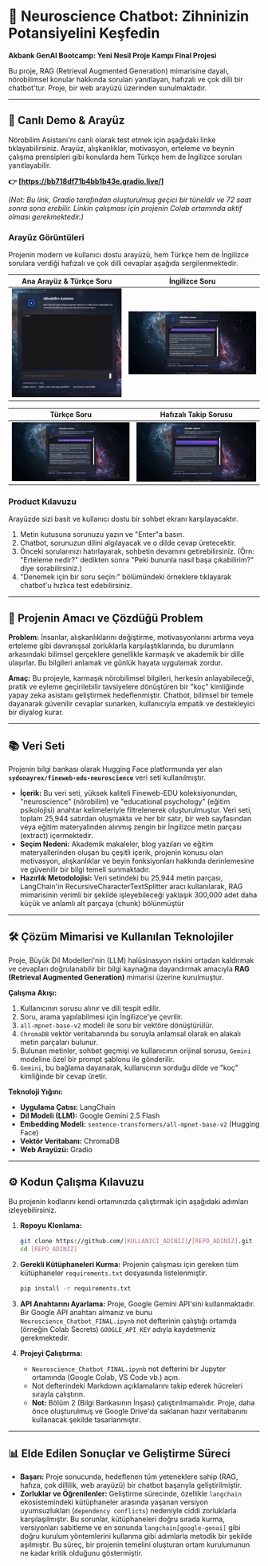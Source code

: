 # 🧠 Neuroscience Chatbot: Zihninizin Potansiyelini Keşfedin

**Akbank GenAI Bootcamp: Yeni Nesil Proje Kampı Final Projesi**

Bu proje, RAG (Retrieval Augmented Generation) mimarisine dayalı, nörobilimsel konular hakkında soruları yanıtlayan, hafızalı ve çok dilli bir chatbot'tur. Proje, bir web arayüzü üzerinden sunulmaktadır.

---

## 🚀 Canlı Demo & Arayüz

Nörobilim Asistanı'nı canlı olarak test etmek için aşağıdaki linke tıklayabilirsiniz. Arayüz, alışkanlıklar, motivasyon, erteleme ve beynin çalışma prensipleri gibi konularda hem Türkçe hem de İngilizce soruları yanıtlayabilir.

**👉 [https://bb718df71b4bb1b43e.gradio.live/]**

*(Not: Bu link, Gradio tarafından oluşturulmuş geçici bir tüneldir ve 72 saat sonra sona erebilir. Linkin çalışması için projenin Colab ortamında aktif olması gerekmektedir.)*

### Arayüz Görüntüleri

Projenin modern ve kullanıcı dostu arayüzü, hem Türkçe hem de İngilizce sorulara verdiği hafızalı ve çok dilli cevaplar aşağıda sergilenmektedir.

| Ana Arayüz & Türkçe Soru | İngilizce Soru |
| :---: | :---: |
| ![Ana Arayüz](https://github.com/Fatmanurkntr/Neuroscience-Chatbot/blob/main/chatbotekran.png?raw=true) | ![Hafıza Testi](https://github.com/Fatmanurkntr/Neuroscience-Chatbot/blob/main/chatbotekran1.png?raw=true) |

| Türkçe Soru  | Hafızalı Takip Sorusu |
| :---: | :---: |
| ![İngilizce Test](https://github.com/Fatmanurkntr/Neuroscience-Chatbot/blob/main/chatbotekran2.png?raw=true) | ![Bilimsel Soru](https://github.com/Fatmanurkntr/Neuroscience-Chatbot/blob/main/chatbotekran3.png?raw=true) |

### Product Kılavuzu
Arayüzde sizi basit ve kullanıcı dostu bir sohbet ekranı karşılayacaktır.
1.  Metin kutusuna sorunuzu yazın ve "Enter"a basın.
2.  Chatbot, sorunuzun dilini algılayacak ve o dilde cevap üretecektir.
3.  Önceki sorularınızı hatırlayarak, sohbetin devamını getirebilirsiniz. (Örn: "Erteleme nedir?" dedikten sonra "Peki bununla nasıl başa çıkabilirim?" diye sorabilirsiniz.)
4.  "Denemek için bir soru seçin:" bölümündeki örneklere tıklayarak chatbot'u hızlıca test edebilirsiniz.

---

## 🎯 Projenin Amacı ve Çözdüğü Problem

**Problem:** İnsanlar, alışkanlıklarını değiştirme, motivasyonlarını artırma veya erteleme gibi davranışsal zorluklarla karşılaştıklarında, bu durumların arkasındaki bilimsel gerçeklere genellikle karmaşık ve akademik bir dille ulaşırlar. Bu bilgileri anlamak ve günlük hayata uygulamak zordur.

**Amaç:** Bu projeyle, karmaşık nörobilimsel bilgileri, herkesin anlayabileceği, pratik ve eyleme geçirilebilir tavsiyelere dönüştüren bir "koç" kimliğinde yapay zeka asistanı geliştirmek hedeflenmiştir. Chatbot, bilimsel bir temele dayanarak güvenilir cevaplar sunarken, kullanıcıyla empatik ve destekleyici bir diyalog kurar.

---

## 📚 Veri Seti

Projenin bilgi bankası olarak Hugging Face platformunda yer alan **`sydonayrex/fineweb-edu-neuroscience`** veri seti kullanılmıştır.

*   **İçerik:**  Bu veri seti, yüksek kaliteli Fineweb-EDU koleksiyonundan, "neuroscience" (nörobilim) ve "educational psychology" (eğitim psikolojisi) anahtar kelimeleriyle filtrelenerek oluşturulmuştur. Veri seti, toplam 25,944 satırdan oluşmakta ve her bir satır, bir web sayfasından veya eğitim materyalinden alınmış zengin bir İngilizce metin parçası (extract) içermektedir.
*   **Seçim Nedeni:** Akademik makaleler, blog yazıları ve eğitim materyallerinden oluşan bu çeşitli içerik, projenin konusu olan motivasyon, alışkanlıklar ve beyin fonksiyonları hakkında derinlemesine ve güvenilir bir bilgi temeli sunmaktadır.
*   **Hazırlık Metodolojisi:** Veri setindeki bu 25,944 metin parçası, LangChain'in RecursiveCharacterTextSplitter aracı kullanılarak, RAG mimarisinin verimli bir şekilde işleyebileceği yaklaşık 300,000 adet daha küçük ve anlamlı alt parçaya (chunk) bölünmüştür

---

## 🛠️ Çözüm Mimarisi ve Kullanılan Teknolojiler

Proje, Büyük Dil Modelleri'nin (LLM) halüsinasyon riskini ortadan kaldırmak ve cevapları doğrulanabilir bir bilgi kaynağına dayandırmak amacıyla **RAG (Retrieval Augmented Generation)** mimarisi üzerine kurulmuştur.

**Çalışma Akışı:**
1.  Kullanıcının sorusu alınır ve dili tespit edilir.
2.  Soru, arama yapılabilmesi için İngilizce'ye çevrilir.
3.  `all-mpnet-base-v2` modeli ile soru bir vektöre dönüştürülür.
4.  `ChromaDB` vektör veritabanında bu soruyla anlamsal olarak en alakalı metin parçaları bulunur.
5.  Bulunan metinler, sohbet geçmişi ve kullanıcının orijinal sorusu, `Gemini` modeline özel bir prompt şablonu ile gönderilir.
6.  `Gemini`, bu bağlama dayanarak, kullanıcının sorduğu dilde ve "koç" kimliğinde bir cevap üretir.

**Teknoloji Yığını:**
*   **Uygulama Çatısı:** LangChain
*   **Dil Modeli (LLM):** Google Gemini 2.5 Flash
*   **Embedding Modeli:** `sentence-transformers/all-mpnet-base-v2` (Hugging Face)
*   **Vektör Veritabanı:** ChromaDB
*   **Web Arayüzü:** Gradio

---

## ⚙️ Kodun Çalışma Kılavuzu

Bu projenin kodlarını kendi ortamınızda çalıştırmak için aşağıdaki adımları izleyebilirsiniz.

1.  **Repoyu Klonlama:**
    ```bash
    git clone https://github.com/[KULLANICI_ADINIZ]/[REPO_ADINIZ].git
    cd [REPO_ADINIZ]
    ```

2.  **Gerekli Kütüphaneleri Kurma:**
    Projenin çalışması için gereken tüm kütüphaneler `requirements.txt` dosyasında listelenmiştir.
    ```bash
    pip install -r requirements.txt
    ```

3.  **API Anahtarını Ayarlama:**
    Proje, Google Gemini API'sini kullanmaktadır. Bir Google API anahtarı almanız ve bunu `Neuroscience_Chatbot_FINAL.ipynb` not defterinin çalıştığı ortamda (örneğin Colab Secrets) `GOOGLE_API_KEY` adıyla kaydetmeniz gerekmektedir.

4.  **Projeyi Çalıştırma:**
    *   `Neuroscience_Chatbot_FINAL.ipynb` not defterini bir Jupyter ortamında (Google Colab, VS Code vb.) açın.
    *   Not defterindeki Markdown açıklamalarını takip ederek hücreleri sırayla çalıştırın.
    *   **Not:** Bölüm 2 (Bilgi Bankasının İnşası) çalıştırılmamalıdır. Proje, daha önce oluşturulmuş ve Google Drive'da saklanan hazır veritabanını kullanacak şekilde tasarlanmıştır.

---

## 📊 Elde Edilen Sonuçlar ve Geliştirme Süreci

*   **Başarı:** Proje sonucunda, hedeflenen tüm yeteneklere sahip (RAG, hafıza, çok dillilik, web arayüzü) bir chatbot başarıyla geliştirilmiştir.
*   **Zorluklar ve Öğrenilenler:** Geliştirme sürecinde, özellikle `langchain` ekosistemindeki kütüphaneler arasında yaşanan versiyon uyumsuzlukları (`dependency conflicts`) nedeniyle ciddi zorluklarla karşılaşılmıştır. Bu sorunlar, kütüphaneleri doğru sırada kurma, versiyonları sabitleme ve en sonunda `langchain[google-genai]` gibi doğru kurulum yöntemlerini kullanma gibi adımlarla metodik bir şekilde aşılmıştır. Bu süreç, bir projenin temelini oluşturan ortam kurulumunun ne kadar kritik olduğunu göstermiştir.
